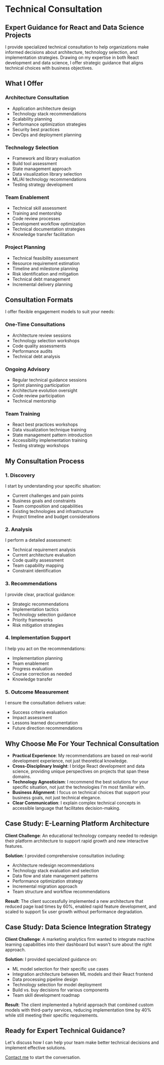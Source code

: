 # Technical Consultation

## Expert Guidance for React and Data Science Projects

I provide specialized technical consultation to help organizations make informed decisions about architecture, technology selection, and implementation strategies. Drawing on my expertise in both React development and data science, I offer strategic guidance that aligns technical choices with business objectives.

## What I Offer

### Architecture Consultation
- Application architecture design
- Technology stack recommendations
- Scalability planning
- Performance optimization strategies
- Security best practices
- DevOps and deployment planning

### Technology Selection
- Framework and library evaluation
- Build tool assessment
- State management approach
- Data visualization library selection
- ML/AI technology recommendations
- Testing strategy development

### Team Enablement
- Technical skill assessment
- Training and mentorship
- Code review processes
- Development workflow optimization
- Technical documentation strategies
- Knowledge transfer facilitation

### Project Planning
- Technical feasibility assessment
- Resource requirement estimation
- Timeline and milestone planning
- Risk identification and mitigation
- Technical debt management
- Incremental delivery planning

## Consultation Formats

I offer flexible engagement models to suit your needs:

### One-Time Consultations
- Architecture review sessions
- Technology selection workshops
- Code quality assessments
- Performance audits
- Technical debt analysis

### Ongoing Advisory
- Regular technical guidance sessions
- Sprint planning participation
- Architecture evolution oversight
- Code review participation
- Technical mentorship

### Team Training
- React best practices workshops
- Data visualization technique training
- State management pattern introduction
- Accessibility implementation training
- Testing strategy workshops

## My Consultation Process

### 1. Discovery
I start by understanding your specific situation:
- Current challenges and pain points
- Business goals and constraints
- Team composition and capabilities
- Existing technologies and infrastructure
- Project timeline and budget considerations

### 2. Analysis
I perform a detailed assessment:
- Technical requirement analysis
- Current architecture evaluation
- Code quality assessment
- Team capability mapping
- Constraint identification

### 3. Recommendations
I provide clear, practical guidance:
- Strategic recommendations
- Implementation tactics
- Technology selection guidance
- Priority frameworks
- Risk mitigation strategies

### 4. Implementation Support
I help you act on the recommendations:
- Implementation planning
- Team enablement
- Progress evaluation
- Course correction as needed
- Knowledge transfer

### 5. Outcome Measurement
I ensure the consultation delivers value:
- Success criteria evaluation
- Impact assessment
- Lessons learned documentation
- Future direction recommendations

## Why Choose Me For Your Technical Consultation

- **Practical Experience**: My recommendations are based on real-world development experience, not just theoretical knowledge.
- **Cross-Disciplinary Insight**: I bridge React development and data science, providing unique perspectives on projects that span these domains.
- **Technology Agnosticism**: I recommend the best solutions for your specific situation, not just the technologies I'm most familiar with.
- **Business Alignment**: I focus on technical choices that support your business goals, not just technical elegance.
- **Clear Communication**: I explain complex technical concepts in accessible language that facilitates decision-making.

## Case Study: E-Learning Platform Architecture

**Client Challenge**: An educational technology company needed to redesign their platform architecture to support rapid growth and new interactive features.

**Solution**: I provided comprehensive consultation including:
- Architecture redesign recommendations
- Technology stack evaluation and selection
- Data flow and state management patterns
- Performance optimization strategy
- Incremental migration approach
- Team structure and workflow recommendations

**Result**: The client successfully implemented a new architecture that reduced page load times by 60%, enabled rapid feature development, and scaled to support 5x user growth without performance degradation.

## Case Study: Data Science Integration Strategy

**Client Challenge**: A marketing analytics firm wanted to integrate machine learning capabilities into their dashboard but wasn't sure about the right approach.

**Solution**: I provided specialized guidance on:
- ML model selection for their specific use cases
- Integration architecture between ML models and their React frontend
- Data processing pipeline design
- Technology selection for model deployment
- Build vs. buy decisions for various components
- Team skill development roadmap

**Result**: The client implemented a hybrid approach that combined custom models with third-party services, reducing implementation time by 40% while still meeting their specific requirements.

## Ready for Expert Technical Guidance?

Let's discuss how I can help your team make better technical decisions and implement effective solutions.

[Contact me](/contact) to start the conversation.
